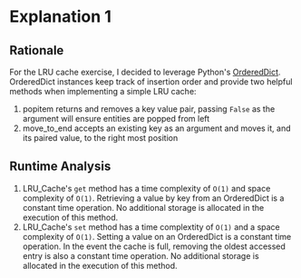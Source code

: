 # Explanation 1

## Rationale
For the LRU cache exercise, I decided to leverage Python's [OrderedDict](https://docs.python.org/3.11/library/collections.html#collections.OrderedDict). OrderedDict instances keep track of insertion order and provide two helpful methods when implementing a simple LRU cache:

1. popitem returns and removes a key value pair, passing `False` as the argument will ensure entities are popped from left
2. move_to_end accepts an existing key as an argument and moves it, and its paired value, to the right most position

## Runtime Analysis

1. LRU_Cache's `get` method has a time complexity of `O(1)` and space complexity of `O(1)`. Retrieving a value by key from an OrderedDict is a constant time operation. No additional storage is allocated in the execution of this method.
2. LRU_Cache's `set` method has a time complextity of `O(1)` and a space complexity of `O(1)`. Setting a value on an OrderedDict is a constant time operation. In the event the cache is full, removing the oldest accessed entry is also a constant time operation. No additional storage is allocated in the execution of this method.

